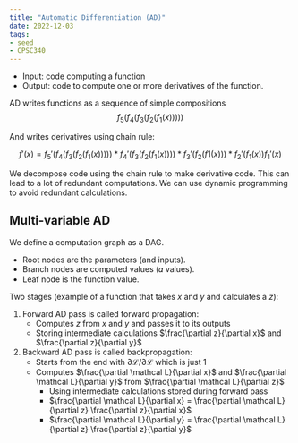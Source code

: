```yaml
---
title: "Automatic Differentiation (AD)"
date: 2022-12-03
tags:
- seed
- CPSC340
---
```


- Input: code computing a function
- Output: code to compute one or more derivatives of the function.

AD writes functions as a sequence of simple compositions
$$f_5(f_4(f_3(f_2(f_1(x)))))$$

And  writes derivatives using chain rule:

$$f'(x) = f_5'(f_4(f_3(f_2(f_1(x)))))*f_4'(f_3(f_2(f_1(x))))*f_3'(f_2(f1 (x)))*f_2'(f_1(x))f_1'(x)$$

We decompose code using the chain rule to make derivative code. This can lead to a lot of redundant computations. We can use dynamic programming to avoid redundant calculations.

## Multi-variable AD
We define a computation graph as a DAG. 
- Root nodes are the parameters (and inputs).
- Branch nodes are computed values (𝛼 values).
- Leaf node is the function value.

Two stages (example of a function that takes $x$ and $y$ and calculates a $z$):
1. Forward AD pass is called forward propagation:
	- Computes $z$ from $x$ and $y$ and passes it to its outputs
	- Storing intermediate calculations $\frac{\partial z}{\partial x}$ and $\frac{\partial z}{\partial y}$
3. Backward AD pass is called backpropagation:
	- Starts from the end with $\partial \mathcal L / \partial \mathcal L$ which is just 1
	- Computes $\frac{\partial \mathcal L}{\partial x}$ and $\frac{\partial \mathcal L}{\partial y}$ from $\frac{\partial \mathcal L}{\partial z}$
		- Using intermediate calculations stored during forward pass
		- $\frac{\partial \mathcal L}{\partial x} = \frac{\partial \mathcal L}{\partial z} \frac{\partial z}{\partial x}$
		- $\frac{\partial \mathcal L}{\partial y} = \frac{\partial \mathcal L}{\partial z} \frac{\partial z}{\partial y}$